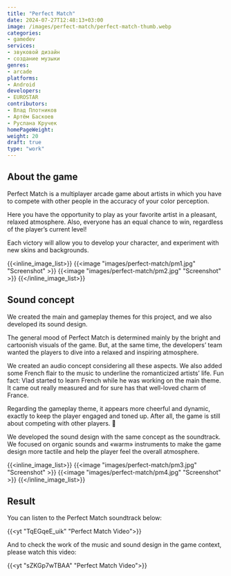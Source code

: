 ```yaml
---
title: "Perfect Match"
date: 2024-07-27T12:48:13+03:00
image: /images/perfect-match/perfect-match-thumb.webp
categories:
- gamedev
services:
- звуковой дизайн
- создание музыки
genres:
- arcade
platforms:
- Android
developers:
- EUROSTAR
contributors:
- Влад Плотников
- Артём Баскоев
- Руслана Кручек
homePageWeight:
weight: 20
draft: true
type: "work"
---
```


## About the game

Perfect Match is a multiplayer arcade game about artists in which you have to compete with other people in the accuracy of your color perception. 

Here you have the opportunity to play as your favorite artist in a pleasant, relaxed atmosphere. Also, everyone has an equal chance to win, regardless of the player’s current level! 

Each victory will allow you to develop your character, and experiment with new skins and backgrounds.

{{<inline_image_list>}}
{{<image "images/perfect-match/pm1.jpg" "Screenshot" >}}
{{<image "images/perfect-match/pm2.jpg" "Screenshot" >}}
{{</inline_image_list>}}

## Sound concept

We created the main and gameplay themes for this project, and we also developed its sound design.

The general mood of Perfect Match is determined mainly by the bright and cartoonish visuals of the game. But, at the same time, the developers’ team wanted the players to dive into a relaxed and inspiring atmosphere.

We created an audio concept considering all these aspects. We also added some French flair to the music to underline the romanticized artists’ life. Fun fact: Vlad started to learn French while he was working on the main theme. It came out really measured and for sure has that well-loved charm of France.

Regarding the gameplay theme, it appears more cheerful and dynamic, exactly to keep the player engaged and toned up. After all, the game is still about competing with other players. 🙂

We developed the sound design with the same concept as the soundtrack. We focused on organic sounds and «warm» instruments to make the game design more tactile and help the player feel the overall atmosphere.

{{<inline_image_list>}}
{{<image "images/perfect-match/pm3.jpg" "Screenshot" >}}
{{<image "images/perfect-match/pm4.jpg" "Screenshot" >}}
{{</inline_image_list>}}

## Result

You can listen to the Perfect Match soundtrack below:

{{<yt "TqEGqeE_uik" "Perfect Match Video">}}

And to check the work of the music and sound design in the game context, please watch this video:

{{<yt "sZKGp7wTBAA" "Perfect Match Video">}}